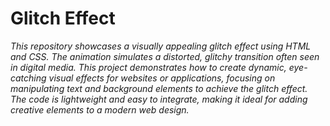 # Glitch Effect

<i>This repository showcases a visually appealing glitch effect using HTML and CSS.
The animation simulates a distorted, glitchy transition often seen in digital media. 
This project demonstrates how to create dynamic, eye-catching visual effects for websites or applications, focusing on manipulating text and background elements to achieve the glitch effect. 
The code is lightweight and easy to integrate, making it ideal for adding creative elements to a modern web design.</i>
